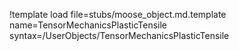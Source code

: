 !template load file=stubs/moose_object.md.template name=TensorMechanicsPlasticTensile syntax=/UserObjects/TensorMechanicsPlasticTensile